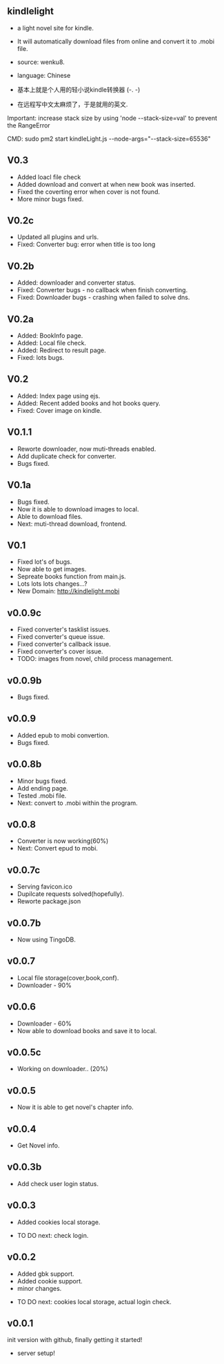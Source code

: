 ## kindlelight
+ a light novel site for kindle.
+ It will automatically download files from online and convert it to .mobi file.

+ source: wenku8.
+ language: Chinese

+ 基本上就是个人用的轻小说kindle转换器 (-. -)
+ 在远程写中文太麻烦了，于是就用的英文.


Important: increase stack size by using 'node --stack-size=val' to prevent the RangeError

CMD: sudo pm2 start kindleLight.js --node-args="--stack-size=65536"

## V0.3
+ Added loacl file check
+ Added download and convert at when new book was inserted.
+ Fixed the coverting error when cover is not found.
+ More minor bugs fixed.

## V0.2c
+ Updated all plugins and urls.
+ Fixed: Converter bug: error when title is too long

## V0.2b
+ Added: downloader and converter status.
+ Fixed: Converter bugs - no callback when finish converting.
+ Fixed: Downloader bugs - crashing when failed to solve dns.


## V0.2a
+ Added: BookInfo page.
+ Added: Local file check.
+ Added: Redirect to result page.
+ Fixed: lots bugs.

## V0.2
+ Added: Index page using ejs.
+ Added: Recent added books and hot books query.
+ Fixed: Cover image on kindle.



## V0.1.1
+ Reworte downloader, now muti-threads enabled.
+ Add duplicate check for converter.
+ Bugs fixed.

## V0.1a
+ Bugs fixed.
+ Now it is able to download images to local.
+ Able to download files.
+ Next: muti-thread download, frontend.

## V0.1
+ Fixed lot's of bugs.
+ Now able to get images.
+ Sepreate books function from main.js.
+ Lots lots lots changes...?
+ New Domain: <a href="http://kindlelight.mobi">http://kindlelight.mobi</a>

## v0.0.9c
+ Fixed converter's tasklist issues.
+ Fixed converter's queue issue.
+ Fixed converter's callback issue.
+ Fixed converter's cover issue.
+ TODO: images from novel, child process management.


## v0.0.9b
+ Bugs fixed.

## v0.0.9
+ Added epub to mobi convertion.
+ Bugs fixed.

## v0.0.8b
+ Minor bugs fixed.
+ Add ending page.
+ Tested .mobi file.
+ Next: convert to .mobi within the program.


## v0.0.8
+ Converter is now working(60%)
+ Next: Convert epud to mobi.


## v0.0.7c
+ Serving favicon.ico
+ Dupilcate requests solved(hopefully).
+ Reworte package.json

## v0.0.7b
+ Now using TingoDB.


## v0.0.7
+ Local file storage(cover,book,conf).
+ Downloader - 90%


## v0.0.6
+ Downloader - 60%
+ Now able to download books and save it to local.



## v0.0.5c
+ Working on downloader.. (20%)

## v0.0.5
+ Now it is able to get novel's chapter info.


## v0.0.4
+ Get Novel info.


## v0.0.3b
+ Add check user login status.



## v0.0.3
+ Added cookies local storage.

- TO DO next: check login.



## v0.0.2

+ Added gbk support.
+ Added cookie support.
+ minor changes.

- TO DO next: cookies local storage, actual login check.

## v0.0.1

init version with github, finally getting it started!

+ server setup!

